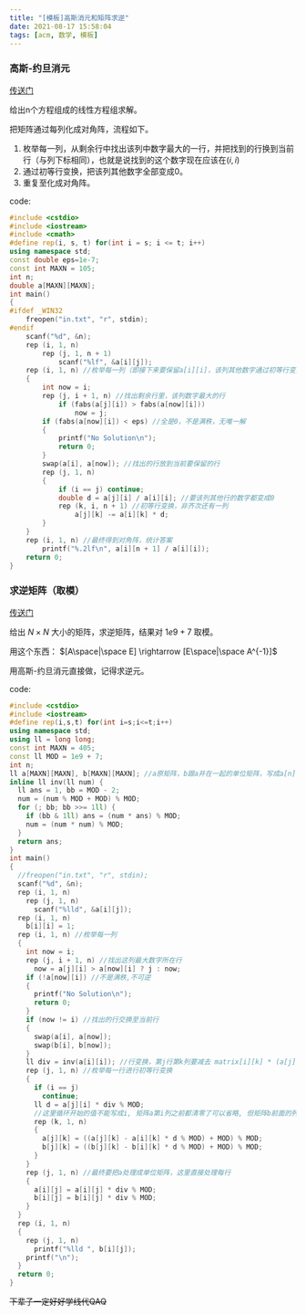 ```yaml
---
title: "[模板]高斯消元和矩阵求逆"
date: 2021-08-17 15:58:04
tags: [acm, 数学, 模板]
---
```


### 高斯-约旦消元

[传送门](https://www.luogu.com.cn/problem/P3389)

给出n个方程组成的线性方程组求解。

把矩阵通过每列化成对角阵，流程如下。

1. 枚举每一列，从剩余行中找出该列中数字最大的一行，并把找到的行换到当前行（与列下标相同），也就是说找到的这个数字现在应该在$(i, i)$
2. 通过初等行变换，把该列其他数字全部变成0。
3. 重复至化成对角阵。

code:

```cpp
#include <cstdio>
#include <iostream>
#include <cmath>
#define rep(i, s, t) for(int i = s; i <= t; i++)
using namespace std;
const double eps=1e-7;
const int MAXN = 105;
int n;
double a[MAXN][MAXN];
int main()
{
#ifdef _WIN32
	freopen("in.txt", "r", stdin);
#endif
	scanf("%d", &n);
	rep (i, 1, n)
		rep (j, 1, n + 1)
			scanf("%lf", &a[i][j]);
	rep (i, 1, n) //枚举每一列（即接下来要保留a[i][i]，该列其他数字通过初等行变换变成0）
	{
		int now = i;
		rep (j, i + 1, n) //找出剩余行里，该列数字最大的行
			if (fabs(a[j][i]) > fabs(a[now][i]))
				now = j;
		if (fabs(a[now][i]) < eps) //全是0，不是满秩，无唯一解
		{
			printf("No Solution\n");
			return 0;
		}
		swap(a[i], a[now]); //找出的行放到当前要保留的行
		rep (j, 1, n)
		{
			if (i == j) continue;
			double d = a[j][i] / a[i][i]; //要该列其他行的数字都变成0
			rep (k, i, n + 1) //初等行变换，非齐次还有一列
				a[j][k] -= a[i][k] * d;
		}
	}
	rep (i, 1, n) //最终得到对角阵，统计答案
		printf("%.2lf\n", a[i][n + 1] / a[i][i]);
	return 0;
}
```

### 求逆矩阵（取模）

[传送门](https://www.luogu.com.cn/problem/P4783)

给出 $N \times N$ 大小的矩阵，求逆矩阵，结果对 $1e9 + 7$ 取模。

用这个东西： $[A\space|\space E] \rightarrow [E\space|\space A^{-1}]$​

用高斯-约旦消元直接做，记得求逆元。

code:

```cpp
#include <cstdio>
#include <iostream>
#define rep(i,s,t) for(int i=s;i<=t;i++)
using namespace std;
using ll = long long;
const int MAXN = 405;
const ll MOD = 1e9 + 7;
int n;
ll a[MAXN][MAXN], b[MAXN][MAXN]; //a原矩阵，b跟a并在一起的单位矩阵，写成a[n][n<<1]可能方便些(?)
inline ll inv(ll num) {
  ll ans = 1, bb = MOD - 2;
  num = (num % MOD + MOD) % MOD;
  for (; bb; bb >>= 1ll) {
    if (bb & 1ll) ans = (num * ans) % MOD;
    num = (num * num) % MOD;
  }
  return ans;
}
int main()
{
  //freopen("in.txt", "r", stdin);
  scanf("%d", &n);
  rep (i, 1, n)
    rep (j, 1, n)
      scanf("%lld", &a[i][j]);
  rep (i, 1, n)
    b[i][i] = 1;
  rep (i, 1, n) //枚举每一列
  {
    int now = i;
    rep (j, i + 1, n) //找出这列最大数字所在行
      now = a[j][i] > a[now][i] ? j : now;
    if (!a[now][i]) //不是满秩,不可逆
    {
      printf("No Solution\n");
      return 0;
    }
    if (now != i) //找出的行交换至当前行
    {
      swap(a[i], a[now]);
      swap(b[i], b[now]);
    }
    ll div = inv(a[i][i]); //行变换，第j行第k列要减去 matrix[i][k] * (a[j][i] / a[i][i])
    rep (j, 1, n) //枚举每一行进行初等行变换
    {
      if (i == j)
        continue;
      ll d = a[j][i] * div % MOD;
      //这里循环开始的值不能写成i, 矩阵a第i列之前都清零了可以省略, 但矩阵b前面的列不能省略
      rep (k, 1, n)
      {
        a[j][k] = ((a[j][k] - a[i][k] * d % MOD) + MOD) % MOD;
        b[j][k] = ((b[j][k] - b[i][k] * d % MOD) + MOD) % MOD;
      }
    }
    rep (j, 1, n) //最终要把a处理成单位矩阵，这里直接处理每行
    {
      a[i][j] = a[i][j] * div % MOD;
      b[i][j] = b[i][j] * div % MOD;
    }
  }
  rep (i, 1, n)
  {
    rep (j, 1, n)
      printf("%lld ", b[i][j]);
    printf("\n");
  }
  return 0;
}
```

~~下辈子一定好好学线代QAQ~~
